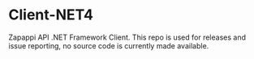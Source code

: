 # Client-NET4
Zapappi API .NET Framework Client. This repo is used for releases and issue reporting, no source code is currently made available. 
